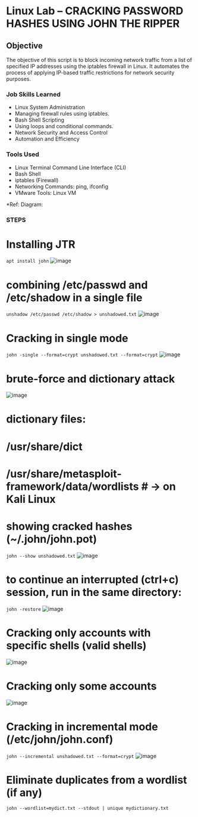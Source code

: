 # Linux Lab – CRACKING PASSWORD HASHES USING JOHN THE RIPPER
## Objective

The objective of this script is to block incoming network traffic from a list of specified IP addresses using the iptables firewall in Linux. It automates the process of applying IP-based traffic restrictions for network security purposes.

### Job Skills Learned

- Linux System Administration
- Managing firewall rules using iptables.
- Bash Shell Scripting
- Using loops and conditional commands.
- Network Security and Access Control
- Automation and Efficiency


### Tools Used

- Linux Terminal Command Line Interface (CLI)
- Bash Shell
- iptables (Firewall)
- Networking Commands: ping, ifconfig
- VMware Tools: Linux VM

*Ref: Diagram:



### STEPS

# Installing JTR
`apt install john`
![image](https://github.com/user-attachments/assets/dc30b732-f353-4fba-ad23-8fbfcd01c733)
 
 
# combining /etc/passwd and /etc/shadow in a single file
`unshadow /etc/passwd /etc/shadow > unshadowed.txt`
![image](https://github.com/user-attachments/assets/0121c105-aad7-4e14-9529-5b38ff664209)
 
 
# Cracking in single mode
`john -single --format=crypt unshadowed.txt --format=crypt`
![image](https://github.com/user-attachments/assets/b6a3136b-4519-4132-830b-b97766192582)
 
 
# brute-force and dictionary attack
![image](https://github.com/user-attachments/assets/6252edb6-5661-41a6-9e4e-5756934cf1f7)
 
 
# dictionary files:
# /usr/share/dict  
# /usr/share/metasploit-framework/data/wordlists # -> on Kali Linux
 
# showing cracked hashes  (~/.john/john.pot)
`john --show unshadowed.txt`
 ![image](https://github.com/user-attachments/assets/7024692c-b26e-43b1-ad0e-d712a4adf6b6)

 
# to continue an interrupted (ctrl+c) session, run  in the same directory:
`john -restore`
![image](https://github.com/user-attachments/assets/4931a2a6-f393-432d-b6a0-1b0b8d310609)
 

 
# Cracking only accounts with specific shells (valid shells) 
![image](https://github.com/user-attachments/assets/0a8bf8cd-a2fb-45fd-ba7a-8a1dea82a0fb)
 

# Cracking only some accounts
![image](https://github.com/user-attachments/assets/6e0047da-c326-444b-8cc3-af891c881b88)
  
# Cracking in incremental mode (/etc/john/john.conf)
`john --incremental unshadowed.txt --format=crypt`
![image](https://github.com/user-attachments/assets/a5726004-b541-44b4-bc2a-a54e9f0425d7)
 
 
# Eliminate duplicates from a wordlist (if any)
`john --wordlist=mydict.txt --stdout | unique mydictionary.txt`
